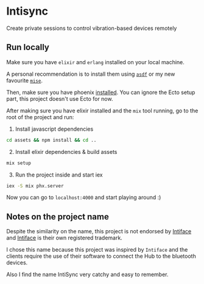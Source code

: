 # Intisync

Create private sessions to control vibration-based devices remotely

## Run locally

Make sure you have `elixir` and `erlang` installed on your local machine.

A personal recommendation is to install them using [`asdf`](https://github.com/asdf-vm/asdf)
or my new favourite [`mise`](https://github.com/jdx/mise).

Then, make sure you have phoenix [installed](https://hexdocs.pm/phoenix/installation.html).
You can ignore the Ecto setup part, this project doesn't use Ecto for now.

After making sure you have elixir installed and the `mix` tool running, go to the root of the project and run:

1. Install javascript dependencies

```bash
cd assets && npm install && cd ..
```

2. Install elixir dependencies & build assets

```bash
mix setup
```

3. Run the project inside and start iex

```bash
iex -S mix phx.server
```

Now you can go to `localhost:4000` and start playing around :)

## Notes on the project name

Despite the similarity on the name, this project is not endorsed by [Intiface](https://github.com/intiface) and [Intiface](https://github.com/intiface) is their own registered trademark.

I chose this name because this project was inspired by `Intiface` and the clients require the use of their software to connect the Hub to the bluetooth devices.

Also I find the name IntiSync very catchy and easy to remember.
